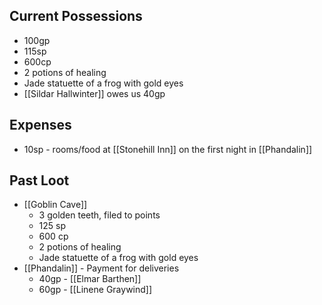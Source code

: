 ## Current Possessions
- 100gp
- 115sp
- 600cp
- 2 potions of healing
- Jade statuette of a frog with gold eyes
- [[Sildar Hallwinter]] owes us 40gp
## Expenses
- 10sp - rooms/food at [[Stonehill Inn]] on the first night in [[Phandalin]]
## Past Loot
- [[Goblin Cave]]
	- 3 golden teeth, filed to points
	- 125 sp
	- 600 cp
	- 2 potions of healing
	- Jade statuette of a frog with gold eyes
- [[Phandalin]] - Payment for deliveries
	- 40gp - [[Elmar Barthen]]
	- 60gp - [[Linene Graywind]]